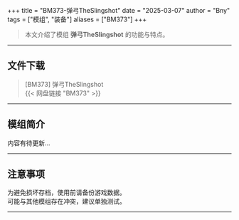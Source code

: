 +++
title = "BM373-弹弓TheSlingshot"
date = "2025-03-07"
author = "Bny"
tags = ["模组", "装备"]
aliases = ["BM373"]
+++

> 本文介绍了模组 **弹弓TheSlingshot** 的功能与特点。

---

## 文件下载

> [BM373] 弹弓TheSlingshot  
{{< 网盘链接 "BM373" >}}  

---

## 模组简介

>  
内容有待更新...  

---

## 注意事项

>  
为避免损坏存档，使用前请备份游戏数据。  
可能与其他模组存在冲突，建议单独测试。  

---

